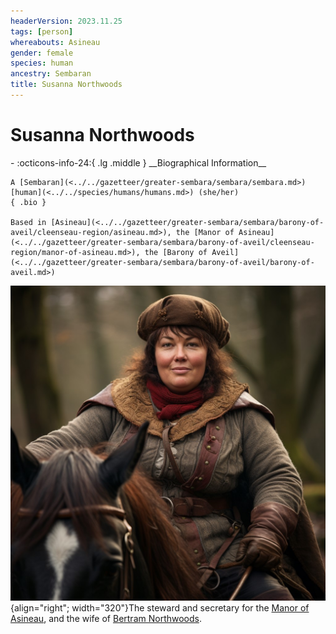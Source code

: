 ```yaml
---
headerVersion: 2023.11.25
tags: [person]
whereabouts: Asineau
gender: female
species: human
ancestry: Sembaran
title: Susanna Northwoods
---
```

# Susanna Northwoods
<div class="grid cards ext-narrow-margin ext-one-column" markdown>
- :octicons-info-24:{ .lg .middle } __Biographical Information__

    A [Sembaran](<../../gazetteer/greater-sembara/sembara/sembara.md>) [human](<../../species/humans/humans.md>) (she/her)  
    { .bio }

    Based in [Asineau](<../../gazetteer/greater-sembara/sembara/barony-of-aveil/cleenseau-region/asineau.md>), the [Manor of Asineau](<../../gazetteer/greater-sembara/sembara/barony-of-aveil/cleenseau-region/manor-of-asineau.md>), the [Barony of Aveil](<../../gazetteer/greater-sembara/sembara/barony-of-aveil/barony-of-aveil.md>)
</div>


![Susanna Northwords](../../assets/susanna-northwords.jpg){align="right"; width="320"}The steward and secretary for the [Manor of Asineau](<../../gazetteer/greater-sembara/sembara/barony-of-aveil/cleenseau-region/manor-of-asineau.md>), and the wife of [Bertram Northwoods](<./bertram-northwoods.md>).
